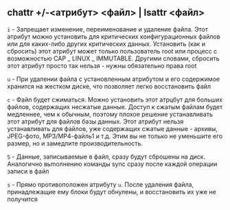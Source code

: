 ## chattr +/-<атрибут> <файл> | lsattr <файл>
```i``` - Запрещает изменение, переименование и удаление файла.
          Этот атрибут можно установить для критических конфигурационных файлов или для каких-либо других критических
          данных. Установить (как и сбросить) этот атрибут может
          только пользователь root или процесс с возможностью САР _
          LINUX _ IММUТАВLЕ. Другими словами, сбросить этот
          атрибут просто так нельзя - нужны обязательно права root
          
```u``` - При удалении файла с установленным атрибутом и его содержимое хранится на жестком диске, что позволяет легко
          восстановить файл
          
```c``` - Файл будет сжиматься. Можно установить этот атрцбут для
          больших файлов, содержащих несжатые данные. Доступ к
          сжатым файлам будет медленнее, чем к обычным, поэтому
          плохое решение устанавливать этот атрибут для файлов
          базы данных. Этот атрибут нельзя устанавливать для файлов, уже содержащих сжатые данные - архивы, JРЕG-фото,
          МР3/МР4-файль1 и т.д. Этим вы не только не уменьшите его
          размер, но и замедлите производительность.
          
```S``` - Данные, записываемые в файл, сразу будут сброшены на
          диск. Аналогично вьmолнению команды sync сразу после
          каждой операции записи в файл 

```s``` - Прямо противоположен атрибуту ```u```. После удаления файла,
          принадлежащие ему блоки будут обнулены, и восстановить
          их уже не получится 
